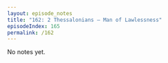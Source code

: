 ```yaml
---
layout: episode_notes
title: "162: 2 Thessalonians — Man of Lawlessness"
episodeIndex: 165
permalink: /162
---
```

No notes yet.
